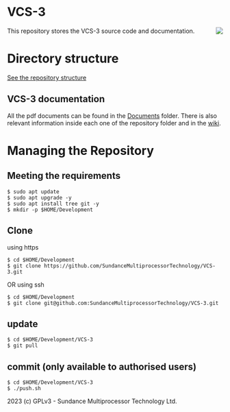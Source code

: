 # VCS-3
<img align="right" src=https://www.sundance.com/wp-content/uploads/docs/sundance_logo_105.png>
This repository stores the VCS-3 source code and documentation.

# Directory structure
[See the repository structure](https://github.com/SundanceMultiprocessorTechnology/VCS-3/blob/master/directorySctructure.md)

## VCS-3 documentation
All the pdf documents can be found in the [Documents](https://github.com/SundanceMultiprocessorTechnology/VCS-3/tree/main/Documents) folder. There is also relevant information inside each one of the repository folder and in the [wiki](https://github.com/SundanceMultiprocessorTechnology/VCS-3/wiki).

# Managing the Repository
## Meeting the requirements
```
$ sudo apt update
$ sudo apt upgrade -y
$ sudo apt install tree git -y
$ mkdir -p $HOME/Development
```
## Clone
using https
```
$ cd $HOME/Development
$ git clone https://github.com/SundanceMultiprocessorTechnology/VCS-3.git
```

OR using ssh
```
$ cd $HOME/Development
$ git clone git@github.com:SundanceMultiprocessorTechnology/VCS-3.git
```

## update
```
$ cd $HOME/Development/VCS-3
$ git pull
```

## commit (only available to authorised users)
```
$ cd $HOME/Development/VCS-3
$ ./push.sh
```


2023 (c) GPLv3 - Sundance Multiprocessor Technology Ltd.

